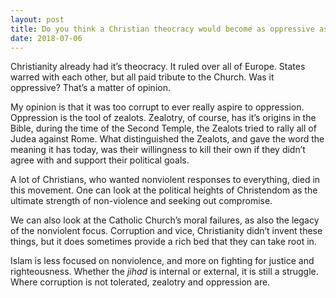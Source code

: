 ```yaml
---
layout: post
title: Do you think a Christian theocracy would become as oppressive as current Islamic theocracies? What would you say to Christians who want a religious government?
date: 2018-07-06
---
```


<p>Christianity already had it’s theocracy. It ruled over all of Europe. States warred with each other, but all paid tribute to the Church. Was it oppressive? That’s a matter of opinion.</p><p>My opinion is that it was too corrupt to ever really aspire to oppression. Oppression is the tool of zealots. Zealotry, of course, has it’s origins in the Bible, during the time of the Second Temple, the Zealots tried to rally all of Judea against Rome. What distinguished the Zealots, and gave the word the meaning it has today, was their willingness to kill their own if they didn’t agree with and support their political goals.</p><p>A lot of Christians, who wanted nonviolent responses to everything, died in this movement. One can look at the political heights of Christendom as the ultimate strength of non-violence and seeking out compromise.</p><p>We can also look at the Catholic Church’s moral failures, as also the legacy of the nonviolent focus. Corruption and vice, Christianity didn’t invent these things, but it does sometimes provide a rich bed that they can take root in.</p><p>Islam is less focused on nonviolence, and more on fighting for justice and righteousness. Whether the <i>jihad</i> is internal or external, it is still a struggle. Where corruption is not tolerated, zealotry and oppression are.</p>
